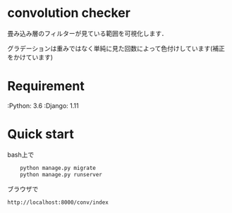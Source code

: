 # convolution checker

畳み込み層のフィルターが見ている範囲を可視化します．

グラデーションは重みではなく単純に見た回数によって色付けしています(補正をかけています)


# Requirement

:Python: 3.6
:Django: 1.11


# Quick start

bash上で
```bash
    python manage.py migrate
    python manage.py runserver
```

ブラウザで
```
http://localhost:8000/conv/index
```

